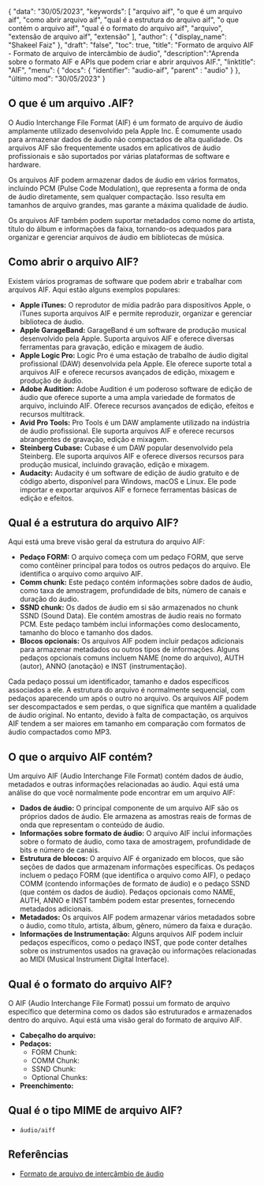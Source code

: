 {
"data": "30/05/2023",
  "keywords": [
"arquivo aif",
"o que é um arquivo aif",
"como abrir arquivo aif",
"qual é a estrutura do arquivo aif",
"o que contém o arquivo aif",
"qual é o formato do arquivo aif",
"arquivo",
"extensão de arquivo aif",
"extensão"
],
  "author": {
"display_name": "Shakeel Faiz"
},
"draft": "false",
"toc": true,
"title": "Formato de arquivo AIF - Formato de arquivo de intercâmbio de áudio",
  "description":"Aprenda sobre o formato AIF e APIs que podem criar e abrir arquivos AIF.",
"linktitle": "AIF",
  "menu": {
    "docs": {
      "identifier": "audio-aif",
"parent" : "audio"
}
},
"último mod": "30/05/2023"
}

## O que é um arquivo .AIF?

O Audio Interchange File Format (AIF) é um formato de arquivo de áudio amplamente utilizado desenvolvido pela Apple Inc. É comumente usado para armazenar dados de áudio não compactados de alta qualidade. Os arquivos AIF são frequentemente usados em aplicativos de áudio profissionais e são suportados por várias plataformas de software e hardware.

Os arquivos AIF podem armazenar dados de áudio em vários formatos, incluindo PCM (Pulse Code Modulation), que representa a forma de onda de áudio diretamente, sem qualquer compactação. Isso resulta em tamanhos de arquivo grandes, mas garante a máxima qualidade de áudio.

Os arquivos AIF também podem suportar metadados como nome do artista, título do álbum e informações da faixa, tornando-os adequados para organizar e gerenciar arquivos de áudio em bibliotecas de música.

## Como abrir o arquivo AIF?

Existem vários programas de software que podem abrir e trabalhar com arquivos AIF. Aqui estão alguns exemplos populares:

- **Apple iTunes:** O reprodutor de mídia padrão para dispositivos Apple, o iTunes suporta arquivos AIF e permite reproduzir, organizar e gerenciar biblioteca de áudio.
- **Apple GarageBand:** GarageBand é um software de produção musical desenvolvido pela Apple. Suporta arquivos AIF e oferece diversas ferramentas para gravação, edição e mixagem de áudio.
- **Apple Logic Pro:** Logic Pro é uma estação de trabalho de áudio digital profissional (DAW) desenvolvida pela Apple. Ele oferece suporte total a arquivos AIF e oferece recursos avançados de edição, mixagem e produção de áudio.
- **Adobe Audition:** Adobe Audition é um poderoso software de edição de áudio que oferece suporte a uma ampla variedade de formatos de arquivo, incluindo AIF. Oferece recursos avançados de edição, efeitos e recursos multitrack.
- **Avid Pro Tools:** Pro Tools é um DAW amplamente utilizado na indústria de áudio profissional. Ele suporta arquivos AIF e oferece recursos abrangentes de gravação, edição e mixagem.
- **Steinberg Cubase:** Cubase é um DAW popular desenvolvido pela Steinberg. Ele suporta arquivos AIF e oferece diversos recursos para produção musical, incluindo gravação, edição e mixagem.
- **Audacity:** Audacity é um software de edição de áudio gratuito e de código aberto, disponível para Windows, macOS e Linux. Ele pode importar e exportar arquivos AIF e fornece ferramentas básicas de edição e efeitos.

## Qual é a estrutura do arquivo AIF?

Aqui está uma breve visão geral da estrutura do arquivo AIF:

- **Pedaço FORM:** O arquivo começa com um pedaço FORM, que serve como contêiner principal para todos os outros pedaços do arquivo. Ele identifica o arquivo como arquivo AIF.
- **Comm chunk:** Este pedaço contém informações sobre dados de áudio, como taxa de amostragem, profundidade de bits, número de canais e duração do áudio.
- **SSND chunk:** Os dados de áudio em si são armazenados no chunk SSND (Sound Data). Ele contém amostras de áudio reais no formato PCM. Este pedaço também inclui informações como deslocamento, tamanho do bloco e tamanho dos dados.
- **Blocos opcionais:** Os arquivos AIF podem incluir pedaços adicionais para armazenar metadados ou outros tipos de informações. Alguns pedaços opcionais comuns incluem NAME (nome do arquivo), AUTH (autor), ANNO (anotação) e INST (instrumentação).

Cada pedaço possui um identificador, tamanho e dados específicos associados a ele. A estrutura do arquivo é normalmente sequencial, com pedaços aparecendo um após o outro no arquivo. Os arquivos AIF podem ser descompactados e sem perdas, o que significa que mantêm a qualidade de áudio original. No entanto, devido à falta de compactação, os arquivos AIF tendem a ser maiores em tamanho em comparação com formatos de áudio compactados como MP3.

## O que o arquivo AIF contém?

Um arquivo AIF (Audio Interchange File Format) contém dados de áudio, metadados e outras informações relacionadas ao áudio. Aqui está uma análise do que você normalmente pode encontrar em um arquivo AIF:

- **Dados de áudio:** O principal componente de um arquivo AIF são os próprios dados de áudio. Ele armazena as amostras reais de formas de onda que representam o conteúdo de áudio.
- **Informações sobre formato de áudio:** O arquivo AIF inclui informações sobre o formato de áudio, como taxa de amostragem, profundidade de bits e número de canais.
- **Estrutura de blocos:** O arquivo AIF é organizado em blocos, que são seções de dados que armazenam informações específicas. Os pedaços incluem o pedaço FORM (que identifica o arquivo como AIF), o pedaço COMM (contendo informações de formato de áudio) e o pedaço SSND (que contém os dados de áudio). Pedaços opcionais como NAME, AUTH, ANNO e INST também podem estar presentes, fornecendo metadados adicionais.
- **Metadados:** Os arquivos AIF podem armazenar vários metadados sobre o áudio, como título, artista, álbum, gênero, número da faixa e duração.
- **Informações de Instrumentação:** Alguns arquivos AIF podem incluir pedaços específicos, como o pedaço INST, que pode conter detalhes sobre os instrumentos usados na gravação ou informações relacionadas ao MIDI (Musical Instrument Digital Interface).

## Qual é o formato do arquivo AIF?

O AIF (Audio Interchange File Format) possui um formato de arquivo específico que determina como os dados são estruturados e armazenados dentro do arquivo. Aqui está uma visão geral do formato de arquivo AIF.

- **Cabeçalho do arquivo:**
- **Pedaços:**
  - FORM Chunk:
  - COMM Chunk:
  - SSND Chunk:
  - Optional Chunks:
- **Preenchimento:**

## Qual é o tipo MIME de arquivo AIF?

- `áudio/aiff`

## Referências
* [Formato de arquivo de intercâmbio de áudio](https://en.wikipedia.org/wiki/Audio_Interchange_File_Format)


